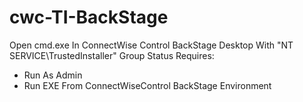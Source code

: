 # cwc-TI-BackStage
Open cmd.exe In ConnectWise Control BackStage Desktop With "NT SERVICE\TrustedInstaller" Group Status
Requires:
 - Run As Admin
 - Run EXE From ConnectWiseControl BackStage Environment

